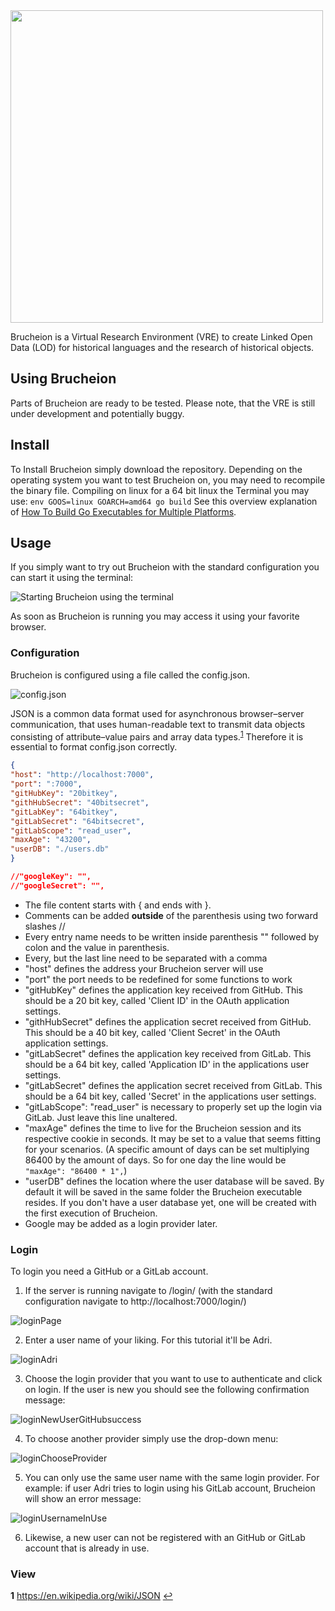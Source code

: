 <img src="static/img/BrucheionLogo.png" alt="" width="500" height="500" align="middle">

Brucheion is a Virtual Research Environment (VRE) to create Linked Open Data (LOD) for historical languages and the research of historical objects.

## Using Brucheion

Parts of Brucheion are ready to be tested. Please note, that the VRE is still under development and potentially buggy.

## Install 

To Install Brucheion simply download the repository. Depending on the operating system you want to test Brucheion on, you may need to recompile the binary file. Compiling on linux for a 64 bit linux the Terminal you may use: `env GOOS=linux GOARCH=amd64 go build` See this overview explanation of [How To Build Go Executables for Multiple Platforms](https://www.digitalocean.com/community/tutorials/how-to-build-go-executables-for-multiple-platforms-on-ubuntu-16-04).


## Usage

If you simply want to try out Brucheion with the standard configuration you can start it using the terminal:

![Starting Brucheion using the terminal](static/img/tutorial/callFromTerminal.png)

As soon as Brucheion is running you may access it using your favorite browser. 

### Configuration

Brucheion is configured using a file called the config.json. 

![config.json](static/img/tutorial/jsonConfig.png)

JSON is a common data format used for asynchronous browser–server communication, that uses human-readable text to transmit data objects consisting of attribute–value pairs and array data types.<sup id="1">[1](#Wikipedia_JSON)</sup> Therefore it is essential to format config.json correctly.

```JSON
{
"host": "http://localhost:7000",
"port": ":7000",
"gitHubKey": "20bitkey",
"githHubSecret": "40bitsecret",
"gitLabKey": "64bitkey",
"gitLabSecret": "64bitsecret",
"gitLabScope": "read_user",
"maxAge": "43200",
"userDB": "./users.db"
}

//"googleKey": "",
//"googleSecret": "",
```

* The file content starts with { and ends with }. 
* Comments can be added __outside__ of the parenthesis using two forward slashes //
* Every entry name needs to be written inside parenthesis "" followed by colon and the value in parenthesis.
* Every, but the last line need to be separated with a comma
* "host" defines the address your Brucheion server will use
* "port" the port needs to be redefined for some functions to work
* "gitHubKey" defines the application key received from GitHub. This should be a 20 bit key, called 'Client ID' in the OAuth application settings.
* "githHubSecret" defines the application secret received from GitHub. This should be a 40 bit key, called 'Client Secret' in the OAuth application settings.
* "gitLabSecret" defines the application key received from GitLab. This should be a 64 bit key, called 'Application ID' in the applications user settings.
* "gitLabSecret" defines the application secret received from GitLab. This should be a 64 bit key, called 'Secret' in the applications user settings.
* "gitLabScope": "read_user" is necessary to properly set up the login via GitLab. Just leave this line unaltered.
* "maxAge" defines the time to live for the Brucheion session and its respective cookie in seconds. It may be set to a value that seems fitting for your scenarios. (A specific amount of days can be set multiplying 86400 by the amount of days. So for one day the line would be `"maxAge": "86400 * 1",`)
* "userDB" defines the location where the user database will be saved. By default it will be saved in the same folder the Brucheion executable resides. If you don't have a user database yet, one will be created with the first execution of Brucheion.
* Google may be added as a login provider later.

### Login

To login you need a GitHub or a GitLab account. 

1. If the server is running navigate to /login/ (with the standard configuration navigate to http://localhost:7000/login/)

![loginPage](static/img/tutorial/loginBlank.png)

2. Enter a user name of your liking. For this tutorial it'll be Adri.

![loginAdri](static/img/tutorial/loginAdri.png)

3. Choose the login provider that you want to use to authenticate and click on login. If the user is new you should see the following confirmation message:

![loginNewUserGitHubsuccess](static/img/tutorial/newUserGHsuccess.png)

4. To choose another provider simply use the drop-down menu:

![loginChooseProvider](static/img/tutorial/loginChooseProvider.png)

5. You can only use the same user name with the same login provider. For example: if user Adri tries to login using his GitLab account, Brucheion will show an error message:

![loginUsernameInUse](static/img/tutorial/loginUsernameInUse.png)

6. Likewise, a new user can not be registered with an GitHub or GitLab account that is already in use.

### View

<b id="Wikipedia_JSON">1</b> https://en.wikipedia.org/wiki/JSON [↩](#1)


